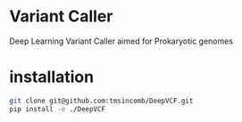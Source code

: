 # Variant Caller
Deep Learning Variant Caller aimed for Prokaryotic genomes

# installation 
```bash
git clone git@github.com:tmsincomb/DeepVCF.git
pip install -e ./DeepVCF
```